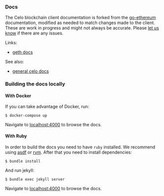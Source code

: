 ### Docs

The Celo blockchain client documentation is forked from the [go-ethereum](https://github.com/celo-org/celo-blockchain) documentation, modified as needed to match changes made to the client.
These are work in progress and might not always be accurate. Please [let us know](https://github.com/celo-org/celo-blockchain/issues/new) if there are any issues.

Links:
- [geth docs](https://geth.ethereum.org/)

See also:
- [general celo docs](https://docs.celo.org)

### Building the docs locally

#### With Docker

If you can take advantage of Docker, run:
```
$ docker-compose up
```

Navigate to [localhost:4000](http://localhost:4000) to browse the docs.

#### With Ruby

In order to build the docs you need to have `ruby` installed. We recommend using [asdf](https://asdf-vm.com/) or [rvm](https://rvm.io/).
After that you need to install dependencies:

```
$ bundle install
```

And run jekyll:

```
$ bundle exec jekyll server
```


Navigate to [localhost:4000](http://localhost:4000) to browse the docs.
